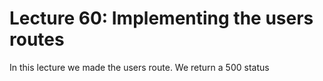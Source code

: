 # Lecture 60: Implementing the users routes

In this lecture we made the users route. We return a 500 status
